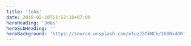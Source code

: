 ```yaml
---
title: 'Jobs'
date: 2018-02-10T11:52:18+07:00
heroHeading: 'Jobs'
heroSubHeading: ''
heroBackground: 'https://source.unsplash.com/eluzJSfkNCk/1600x400'
---
```

